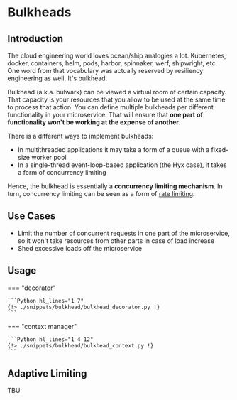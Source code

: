 # Bulkheads

## Introduction

The cloud engineering world loves ocean/ship analogies a lot. 
Kubernetes, docker, containers, helm, pods, harbor, spinnaker, werf, shipwright, etc.
One word from that vocabulary was actually reserved by resiliency engineering as well. It's bulkhead.

Bulkhead (a.k.a. bulwark) can be viewed a virtual room of certain capacity. That capacity is your resources that you allow to be used at the same time to process that action.
You can define multiple bulkheads per different functionality in your microservice. 
That will ensure that **one part of functionality won't be working at the expense of another**.

There is a different ways to implement bulkheads:

* In multithreaded applications it may take a form of a queue with a fixed-size worker pool
* In a single-thread event-loop-based application (the Hyx case), it takes a form of concurrency limiting

Hence, the bulkhead is essentially a **concurrency limiting mechanism**. In turn, concurrency limiting can be seen as a form of
[rate limiting](rate_limiter.md).

## Use Cases

* Limit the number of concurrent requests in one part of the microservice, so it won't take resources from other parts in case of load increase
* Shed excessive loads off the microservice

## Usage

=== "decorator"

    ```Python hl_lines="1 7"
    {!> ./snippets/bulkhead/bulkhead_decorator.py !}
    ```

=== "context manager"

    ```Python hl_lines="1 4 12"
    {!> ./snippets/bulkhead/bulkhead_context.py !}
    ```

## Adaptive Limiting

TBU

